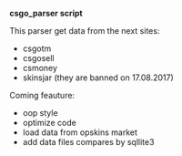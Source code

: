 **csgo_parser script**

This parser get data from the next sites:

- csgotm
- csgosell
- csmoney
- skinsjar (they are banned on 17.08.2017)

Coming feauture:

- oop style
- optimize code
- load data from opskins market
- add data files compares by sqllite3


